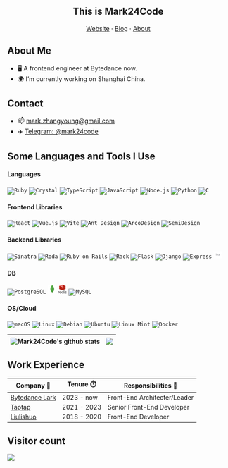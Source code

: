 <h2 align="center">This is Mark24Code</h2>
<p align="center">
	 <a href="https://www.mark24code.com/">
  Website</a>
	<span> · </span>
  <a href="https://mark24code.github.io/">
  Blog</a><span> · </span>
  <a href="https://mark24code.github.io/about/">
  About
  </a>
</p>

## About Me

- 🖥 A frontend engineer at Bytedance now.
- 🌍 I’m currently working on Shanghai China.

## Contact
- 📫 [mark.zhangyoung@gmail.com](mailto:mark.zhangyoung@gmail.com)
- ✈️ [Telegram: @mark24code](https://t.me/mark24code)

## Some Languages and Tools I Use

#### Languages 

<code><img width="20" src="https://user-images.githubusercontent.com/25181517/192603745-7d34df9e-7756-4756-a539-6a61badf7a80.png" alt="Ruby" title="Ruby"/></code>
<code><img width="20" src="https://avatars.githubusercontent.com/u/6539796?s=200&v=4" alt="Crystal" title="Crystal"/></code>
<code><img width="20" src="https://user-images.githubusercontent.com/25181517/183890598-19a0ac2d-e88a-4005-a8df-1ee36782fde1.png" alt="TypeScript" title="TypeScript"/></code>
<code><img width="20" src="https://user-images.githubusercontent.com/25181517/117447155-6a868a00-af3d-11eb-9cfe-245df15c9f3f.png" alt="JavaScript" title="JavaScript"/></code>
<code><img width="20" src="https://user-images.githubusercontent.com/25181517/183568594-85e280a7-0d7e-4d1a-9028-c8c2209e073c.png" alt="Node.js" title="Node.js"/></code>
<code><img width="20" src="https://user-images.githubusercontent.com/25181517/183423507-c056a6f9-1ba8-4312-a350-19bcbc5a8697.png" alt="Python" title="Python"/></code>
<code><img width="20" src="https://user-images.githubusercontent.com/25181517/192106070-46255bcf-65e6-4c6b-a296-bf8d0d8fb2a7.png" alt="C" title="C"/></code>


#### Frontend Libraries

<code><img width="20" src="https://user-images.githubusercontent.com/25181517/183897015-94a058a6-b86e-4e42-a37f-bf92061753e5.png" alt="React" title="React"/></code>
<code><img width="20" src="https://user-images.githubusercontent.com/25181517/117448124-a2da9800-af3e-11eb-85d2-bd1b69b65603.png" alt="Vue.js" title="Vue.js"/></code>
<code><img width="20" src="https://github.com/marwin1991/profile-technology-icons/assets/62091613/b40892ef-efb8-4b0e-a6b5-d1cfc2f3fc35" alt="Vite" title="Vite"/></code>
<code><img width="20" src="https://user-images.githubusercontent.com/25181517/190887795-99cb0921-e57f-430b-a111-e165deedaa36.png" alt="Ant Design" title="Ant Design"/></code>
<code><img width="20" src="https://avatars.githubusercontent.com/u/64576149?s=200&v=4" alt="ArcoDesign" title="ArcoDesign"/></code>
<code><img width="20" src="https://camo.githubusercontent.com/86070f58bc00bb17c8a4b5310fe7b68c7153ce61c39f49f0937ebf56bb304aa4/68747470733a2f2f6c66312d63646e2d746f732e6279746573636d2e636f6d2f6f626a2f747466652f6965732f73656d692f53656d694c6f676f2f4c6f676f5f313537363132323836353932362e706e67" alt="SemiDesign" title="SemiDesign"/></code>

#### Backend Libraries

<code><img width="20" src="https://avatars.githubusercontent.com/u/8312?s=200&v=4" alt="Sinatra" title="Sinatra"/></code>
<code><img width="20" src="https://camo.githubusercontent.com/72adc801bf2833f83fbda2c02ab60a10f24f8ffa31c65285d83858ce29d1854c/68747470733a2f2f726f64612e6a6572656d796576616e732e6e65742f696d616765732f726f64612d6c6f676f2e737667" alt="Roda" title="Roda"/></code>
<code><img width="20" src="https://user-images.githubusercontent.com/25181517/192603748-3ac17112-3653-4257-80da-a57334b11411.png" alt="Ruby on Rails" title="Ruby on Rails"/></code>
<code><img width="20" src="https://avatars.githubusercontent.com/u/42379?s=200&v=4" alt="Rack" title="Rack"/></code>
<code><img width="20" src="https://user-images.githubusercontent.com/25181517/183423775-2276e25d-d43d-4e58-890b-edbc88e915f7.png" alt="Flask" title="Flask"/></code>
<code><img width="20" src="https://github.com/marwin1991/profile-technology-icons/assets/62091613/9bf5650b-e534-4eae-8a26-8379d076f3b4" alt="Django" title="Django"/></code>
<code><img width="20" src="https://user-images.githubusercontent.com/25181517/183859966-a3462d8d-1bc7-4880-b353-e2cbed900ed6.png" alt="Express" title="Express"/></code>
<code><img width="20" src="https://raw.githubusercontent.com/koajs/koa/master/docs/logo.png" alt="Koa.js" title="Koa.js"/></code>


#### DB

<code><img width="20" src="https://user-images.githubusercontent.com/25181517/117208740-bfb78400-adf5-11eb-97bb-09072b6bedfc.png" alt="PostgreSQL" title="PostgreSQL" /></code>
<code><img src="https://raw.githubusercontent.com/devicons/devicon/master/icons/mongodb/mongodb-original.svg" alt="mongodb" width="20" alt="mongo" /></code>
<code><img src="https://raw.githubusercontent.com/devicons/devicon/master/icons/redis/redis-original-wordmark.svg" alt="redis" width="20" alt="redis" /></code>
<code><img width="20" src="https://user-images.githubusercontent.com/25181517/183896128-ec99105a-ec1a-4d85-b08b-1aa1620b2046.png" alt="MySQL" title="MySQL"/></code>

#### OS/Cloud

<code><img width="20" src="https://user-images.githubusercontent.com/25181517/186884152-ae609cca-8cf1-4175-8d60-1ce1fa078ca2.png" alt="macOS" title="macOS"/></code>
<code><img width="20" src="https://github.com/marwin1991/profile-technology-icons/assets/76662862/2481dc48-be6b-4ebb-9e8c-3b957efe69fa" alt="Linux" title="Linux"/></code>
<code><img width="20" src="https://avatars.githubusercontent.com/u/1854028?s=200&v=4" alt="Debian" title="Debian"/></code>
<code><img width="20" src="https://user-images.githubusercontent.com/25181517/186884153-99edc188-e4aa-4c84-91b0-e2df260ebc33.png" alt="Ubuntu" title="Ubuntu"/></code>
<code><img width="20" src="https://user-images.githubusercontent.com/25181517/186884159-4b5e122b-95de-4a32-b10b-7f6fdffa4c5a.png" alt="Linux Mint" title="Linux Mint"/></code>
<code><img width="20" src="https://user-images.githubusercontent.com/25181517/117207330-263ba280-adf4-11eb-9b97-0ac5b40bc3be.png" alt="Docker" title="Docker"/></code>





| <a ><img align="center" src="https://github-readme-stats.vercel.app/api?username=Mark24Code&show_icons=true&include_all_commits=true&hide_border=true" alt="Mark24Code's github stats" /></a> | <a ><img align="center" src="https://github-readme-stats.vercel.app/api/top-langs/?username=Mark24Code&layout=compact&hide_border=true&hide=html" /></a> |
| ------------- | ------------- |


## Work Experience

| Company 💼 | Tenure ⏱️ | Responsibilities 👔 |
|----|----|----|
| [Bytedance Lark](https://www.larksuite.com) | 2023 - now | Front-End Architecter/Leader |
| [Taptap](https://www.taptap.io/)  | 2021 - 2023 | Senior Front-End Developer |
| [Liulishuo](https://www.liulishuo.com/) | 2018 - 2020 | Front-End Developer |



## Visitor count

<img src="https://profile-counter.glitch.me/Mark24Code/count.svg" />
